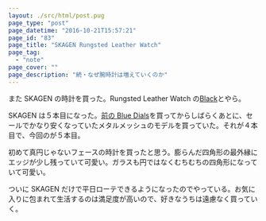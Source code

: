 ```yaml
---
layout: ./src/html/post.pug
page_type: "post"
page_datetime: "2016-10-21T15:57:21"
page_id: "83"
page_title: "SKAGEN Rungsted Leather Watch"
page_tag:
  - "note"
page_cover: ""
page_description: "続・なぜ腕時計は増えていくのか"
---
```


また SKAGEN の時計を買った。Rungsted Leather Watch の[Black](http://www.skagen.com/us/en/products/rungsted-leather-watch-pdpskw6257p.html)とやら。

SKAGEN は５本目になった。[前の Blue Dials](/archives/64.html)を買ってからしばらくあとに、セールでかなり安くなっていたメタルメッシュのモデルを買っていた。それが４本目で、今回のが５本目。

初めて真円じゃないフェースの時計を買ったと思う。膨らんだ四角形の最外縁にエッジが少し残っていて可愛い。ガラスも円ではなくむちむちの四角形になっていて可愛い。

ついに SKAGEN だけで平日ローテできるようになったのでやっている。お気に入りに包まれて生活するのは満足度が高いので、好きなうちは遠慮なく買っていく。
